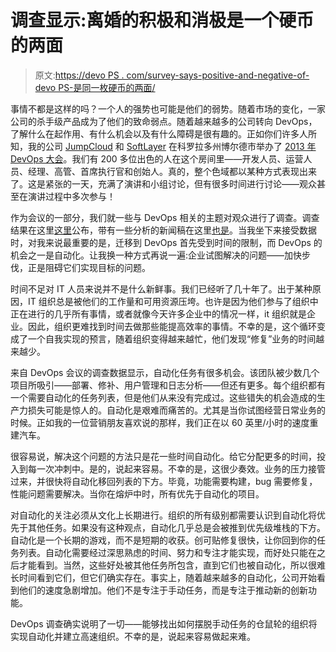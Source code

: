 # 调查显示:离婚的积极和消极是一个硬币的两面

> 原文:[https://devo PS . com/survey-says-positive-and-negative-of-devo PS-是同一枚硬币的两面/](https://devops.com/survey-says-positives-and-negatives-of-devops-are-two-sides-of-the-same-coin/)

事情不都是这样的吗？一个人的强势也可能是他们的弱势。随着市场的变化，一家公司的杀手级产品成为了他们的致命弱点。随着越来越多的公司转向 DevOps，了解什么在起作用、有什么机会以及有什么障碍是很有趣的。正如你们许多人所知，我的公司 [JumpCloud](http://www.jumpcloud.com/) 和 [SoftLayer](http://www.softlayer.com/) 在科罗拉多州博尔德市举办了 [2013 年 DevOps 大会](http://www.jumpcloud.com/first-annual-devops-conference-in-the-books/)。我们有 200 多位出色的人在这个房间里——开发人员、运营人员、经理、高管、首席执行官和创始人。真的，整个色域都以某种方式表现出来了。这是紧张的一天，充满了演讲和小组讨论，但有很多时间进行讨论——观众甚至在演讲过程中多次参与！

作为会议的一部分，我们就一些与 DevOps 相关的主题对观众进行了调查。调查结果在这里[这里](https://s3.amazonaws.com/jumpcloud.com/assets/DevOpsCon+Survey+Summary+2013.pdf)公布，带有一些分析的新闻稿在这里[也是](http://www.jumpcloud.com/pressrelease/automation-driving-devops-adoption/)。当我坐下来接受数据时，对我来说最重要的是，迁移到 DevOps 首先受到时间的限制，而 DevOps 的机会之一是自动化。让我换一种方式再说一遍:企业试图解决的问题——加快步伐，正是阻碍它们实现目标的问题。

时间不足对 IT 人员来说并不是什么新鲜事。我们已经听了几十年了。出于某种原因，IT 组织总是被他们的工作量和可用资源压垮。也许是因为他们参与了组织中正在进行的几乎所有事情，或者就像今天许多企业中的情况一样，it 组织就是企业。因此，组织更难找到时间去做那些能提高效率的事情。不幸的是，这个循环变成了一个自我实现的预言，随着组织变得越来越忙，他们发现“修复”业务的时间越来越少。

来自 DevOps 会议的调查数据显示，自动化任务有很多机会。该团队被少数几个项目所吸引——部署、修补、用户管理和日志分析——但还有更多。每个组织都有一个需要自动化的任务列表，但是他们从来没有完成过。这些错失的机会造成的生产力损失可能是惊人的。自动化是艰难而痛苦的。尤其是当你试图经营日常业务的时候。正如我的一位营销朋友喜欢说的那样，我们正在以 60 英里/小时的速度重建汽车。

很容易说，解决这个问题的方法只是花一些时间自动化。给它分配更多的时间，投入到每一次冲刺中。是的，说起来容易。不幸的是，这很少奏效。业务的压力接管过来，并很快将自动化移回列表的下方。毕竟，功能需要构建，bug 需要修复，性能问题需要解决。当你在熔炉中时，所有优先于自动化的项目。

对自动化的关注必须从文化上长期进行。组织的所有级别都需要认识到自动化将优先于其他任务。如果没有这种观点，自动化几乎总是会被推到优先级堆栈的下方。自动化是一个长期的游戏，而不是短期的收获。创可贴修复很快，让你回到你的任务列表。自动化需要经过深思熟虑的时间、努力和专注才能实现，而好处只能在之后才能看到。当然，这些好处被其他任务所包含，直到它们也被自动化，所以很难长时间看到它们，但它们确实存在。事实上，随着越来越多的自动化，公司开始看到他们的速度急剧增加。他们不是专注于手动任务，而是专注于推动新的创新功能。

DevOps 调查确实说明了一切——能够找出如何摆脱手动任务的仓鼠轮的组织将实现自动化并建立高速组织。不幸的是，说起来容易做起来难。